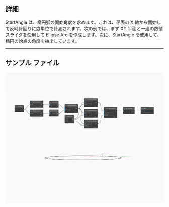 ## 詳細
StartAngle は、楕円弧の開始角度を求めます。これは、平面の X 軸から開始して反時計回りに度単位で計測されます。次の例では、まず XY 平面と一連の数値スライダを使用して Ellipse Arc を作成します。次に、StartAngle を使用して、楕円の始点の角度を抽出しています。
___
## サンプル ファイル

![StartAngle](./Autodesk.DesignScript.Geometry.Arc.StartAngle_img.jpg)

